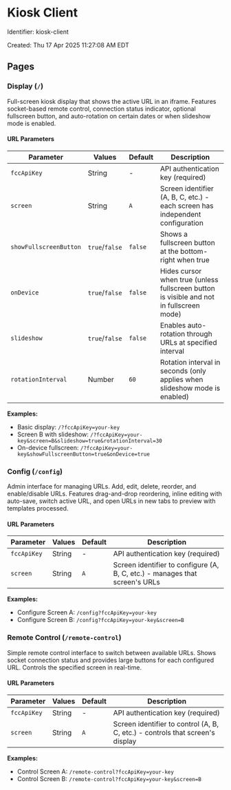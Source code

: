 # Kiosk Client

Identifier: kiosk-client

Created: Thu 17 Apr 2025 11:27:08 AM EDT

## Pages

### Display (`/`)

Full-screen kiosk display that shows the active URL in an iframe. Features socket-based remote control, connection status indicator, optional fullscreen button, and auto-rotation on certain dates or when slideshow mode is enabled.

#### URL Parameters

| Parameter              | Values         | Default | Description                                                                             |
| ---------------------- | -------------- | ------- | --------------------------------------------------------------------------------------- |
| `fccApiKey`            | String         | -       | API authentication key (required)                                                       |
| `screen`               | String         | `A`     | Screen identifier (A, B, C, etc.) - each screen has independent configuration           |
| `showFullscreenButton` | `true`/`false` | `false` | Shows a fullscreen button at the bottom-right when true                                 |
| `onDevice`             | `true`/`false` | `false` | Hides cursor when true (unless fullscreen button is visible and not in fullscreen mode) |
| `slideshow`            | `true`/`false` | `false` | Enables auto-rotation through URLs at specified interval                                |
| `rotationInterval`     | Number         | `60`    | Rotation interval in seconds (only applies when slideshow mode is enabled)              |

**Examples:**

- Basic display: `/?fccApiKey=your-key`
- Screen B with slideshow: `/?fccApiKey=your-key&screen=B&slideshow=true&rotationInterval=30`
- On-device fullscreen: `/?fccApiKey=your-key&showFullscreenButton=true&onDevice=true`

### Config (`/config`)

Admin interface for managing URLs. Add, edit, delete, reorder, and enable/disable URLs. Features drag-and-drop reordering, inline editing with auto-save, switch active URL, and open URLs in new tabs to preview with templates processed.

#### URL Parameters

| Parameter   | Values | Default | Description                                                                 |
| ----------- | ------ | ------- | --------------------------------------------------------------------------- |
| `fccApiKey` | String | -       | API authentication key (required)                                           |
| `screen`    | String | `A`     | Screen identifier to configure (A, B, C, etc.) - manages that screen's URLs |

**Examples:**

- Configure Screen A: `/config?fccApiKey=your-key`
- Configure Screen B: `/config?fccApiKey=your-key&screen=B`

### Remote Control (`/remote-control`)

Simple remote control interface to switch between available URLs. Shows socket connection status and provides large buttons for each configured URL. Controls the specified screen in real-time.

#### URL Parameters

| Parameter   | Values | Default | Description                                                                   |
| ----------- | ------ | ------- | ----------------------------------------------------------------------------- |
| `fccApiKey` | String | -       | API authentication key (required)                                             |
| `screen`    | String | `A`     | Screen identifier to control (A, B, C, etc.) - controls that screen's display |

**Examples:**

- Control Screen A: `/remote-control?fccApiKey=your-key`
- Control Screen B: `/remote-control?fccApiKey=your-key&screen=B`
